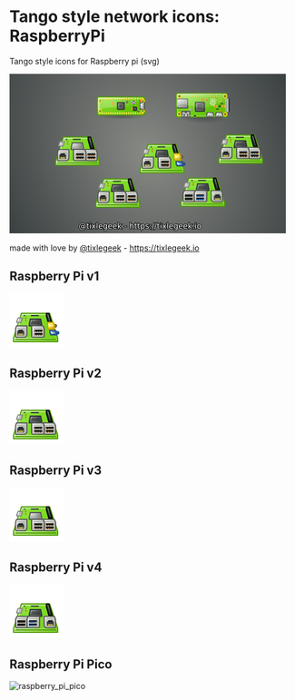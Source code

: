 # Tango style network icons: RaspberryPi

Tango style icons for Raspberry pi (svg)

![model](model.png)

made with love by [@tixlegeek](https://twitter.com/tixlegeek) - https://tixlegeek.io

## Raspberry Pi v1

![raspberry_pi_1](raspberry_pi_1.svg)

## Raspberry Pi v2

![raspberry_pi_2](raspberry_pi_2.svg)

## Raspberry Pi v3

![raspberry_pi_3](raspberry_pi_3.svg)

## Raspberry Pi v4

![raspberry_pi_4](raspberry_pi_4.svg)

## Raspberry Pi Pico

![raspberry_pi_pico](../../../lrzkDoc/network/raspberry/raspberry_pi_pico.svg)

